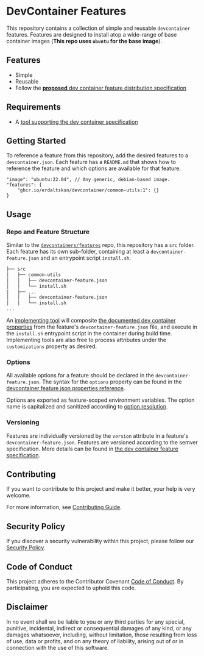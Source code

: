 # DevContainer Features

This repository contains a collection of simple and reusable `devcontainer`
features. Features are designed to install atop a wide-range of base container
images (**This repo uses `ubuntu` for the base image**).

## Features

- Simple
- Reusable
- Follow the [**proposed**  dev container feature distribution specification](https://containers.dev/implementors/features-distribution/)

## Requirements

- A [tool supporting the dev container specification](https://containers.dev/supporting)

## Getting Started

To reference a feature from this repository, add the desired features to a
`devcontainer.json`. Each feature has a `README.md` that shows how to reference
the feature and which options are available for that feature.

```jsonc
"image": "ubuntu:22.04", // Any generic, debian-based image.
"features": {
    "ghcr.io/erdaltsksn/devcontainer/common-utils:1": {}
}
```

## Usage

### Repo and Feature Structure

Similar to the [`devcontainers/features`](https://github.com/devcontainers/features)
repo, this repository has a `src` folder. Each feature has its own sub-folder,
containing at least a `devcontainer-feature.json` and an entrypoint script
`install.sh`.

```html
├── src
│   ├── common-utils
│   │   ├── devcontainer-feature.json
│   │   └── install.sh
|   ├── ...
│   │   ├── devcontainer-feature.json
│   │   └── install.sh
...
```

An [implementing tool](https://containers.dev/supporting#tools) will composite
[the documented dev container properties](https://containers.dev/implementors/features/#devcontainer-feature-json-properties)
from the feature's `devcontainer-feature.json` file, and execute in the
`install.sh` entrypoint script in the container during build time. Implementing
tools are also free to process attributes under the `customizations` property as
desired.

### Options

All available options for a feature should be declared in the
`devcontainer-feature.json`. The syntax for the `options` property can be found
in the [devcontainer feature json properties reference](https://containers.dev/implementors/features/#devcontainer-feature-json-properties).

Options are exported as feature-scoped environment variables. The option name is
capitalized and sanitized according to [option resolution](https://containers.dev/implementors/features/#option-resolution).

### Versioning

Features are individually versioned by the `version` attribute in a feature's
`devcontainer-feature.json`. Features are versioned according to the semver
specification. More details can be found in [the dev container feature specification](https://containers.dev/implementors/features/#versioning).

## Contributing

If you want to contribute to this project and make it better, your help is very
welcome.

For more information, see [Contributing Guide](https://github.com/erdaltsksn/.github/blob/main/CONTRIBUTING.md).

## Security Policy

If you discover a security vulnerability within this project, please follow our
[Security Policy](https://github.com/erdaltsksn/.github/blob/main/SECURITY.md).

## Code of Conduct

This project adheres to the Contributor Covenant [Code of Conduct](https://github.com/erdaltsksn/.github/blob/main/CODE_OF_CONDUCT.md).
By participating, you are expected to uphold this code.

## Disclaimer

In no event shall we be liable to you or any third parties for any special,
punitive, incidental, indirect or consequential damages of any kind, or any
damages whatsoever, including, without limitation, those resulting from loss of
use, data or profits, and on any theory of liability, arising out of or in
connection with the use of this software.

